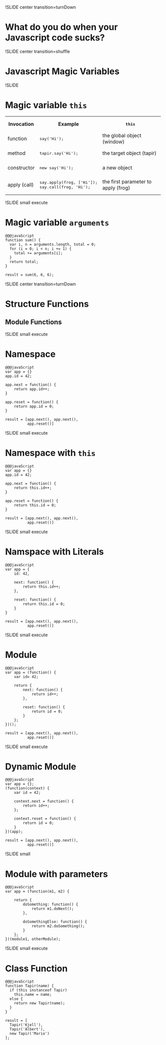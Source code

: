 !SLIDE center transition=turnDown
# What do you do when your Javascript code sucks?

!SLIDE center transition=shuffle
# Javascript Magic Variables

!SLIDE 
# Magic variable `this`

<table>
<tr>
<th>Invocation</th>
<th>Example</th>
<th><pre>this</pre></th>
</tr>
<tr>
<td>function</td>
<td><pre>say('Hi');</pre></td>
<td>the global object (window)</td>
</tr>
<tr>
<td>method</td>
<td><pre>tapir.say('Hi');</pre></td>
<td>the target object (tapir)</td>
</tr>
<tr>
<td>constructor</td>
<td><pre>new say('Hi');</pre></td>
<td>a new object</td>
</tr>
<tr>
<td>apply (call)</td>
<td><pre>say.apply(frog, ['Hi']);
say.call(frog, 'Hi');
</pre></td>
<td>the first parameter to apply (frog)</td>
</tr>
</table>


!SLIDE small execute
# Magic variable `arguments`

    @@@javaScript
    function sum() {
      var i, n = arguments.length, total = 0;
      for (i = 0; i < n; i += 1) {
        total += arguments[i];
      }
      return total;
    }
    
    result = sum(6, 6, 6);


!SLIDE center transition=turnDown
# Structure Functions
## Module Functions


!SLIDE small execute
# Namespace

    @@@javaScript
    var app = {}
    app.id = 42;

    app.next = function() {
        return app.id++;
    }

    app.reset = function() {
        return app.id = 0;
    }

    result = [app.next(), app.next(),
              app.reset()]


!SLIDE small execute
# Namespace with `this`

    @@@javaScript
    var app = {}
    app.id = 42;

    app.next = function() {
        return this.id++;
    }

    app.reset = function() {
        return this.id = 0;
    }

    result = [app.next(), app.next(),
              app.reset()]




!SLIDE small execute
# Namspace with Literals
    @@@javaScript
    var app = {
        id: 42,

        next: function() {
            return this.id++;
        },

        reset: function() {
            return this.id = 0;
        }
    }

    result = [app.next(), app.next(),
              app.reset()]



!SLIDE small execute
# Module

    @@@javaScript
    var app = (function() {
        var id= 42;

        return {
            next: function() {
                return id++;
            },

            reset: function() {
                return id = 0;
            }
        };
    })();	

    result = [app.next(), app.next(),
              app.reset()]

!SLIDE small execute
# Dynamic Module

    @@@javaScript
    var app = {};
    (function(context) {
        var id = 42;

        context.next = function() {
            return id++;
        };

        context.reset = function() {
            return id = 0;
        }
    })(app);

    result = [app.next(), app.next(),
              app.reset()]

!SLIDE small
# Module with parameters

    @@@javaScript
    var app = (function(m1, m2) {

        return {
            doSomething: function() {
                return m1.doNext();
            },

            doSomethingElse: function() {
                return m2.doSomething();
            }
        };
    })(module1, otherModule);	


!SLIDE small execute
# Class Function

    @@@javaScript
    function Tapir(name) {
      if (this instanceof Tapir)
        this.name = name;
      else {
        return new Tapir(name);
      }
    }

    result = [
      Tapir('Kjell'),
      Tapir('Albert'),
      new Tapir('Mario')
    ];
